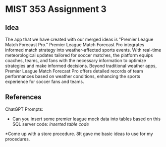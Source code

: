 # MIST 353 Assignment 3

## Idea
 The app that we have created with our merged ideas is "Premier League Match Forecast Pro." Premier League Match Forecast Pro integrates informed 
match strategy into weather-affected sports events. With real-time meteorological updates tailored for soccer matches, the platform equips 
coaches, teams, and fans with the necessary information to optimize strategies and make informed decisions. Beyond traditional weather apps, 
Premier League Match Forecast Pro offers detailed records of team performances based on weather conditions, enhancing the sports experience for 
soccer fans and teams.

## References
ChatGPT Prompts:
* Can you insert some premier league mock data into tables based on this SQL server code: *inserted table code*

*Come up with a store procedure.
8It gave me basic ideas to use for my procedures.
